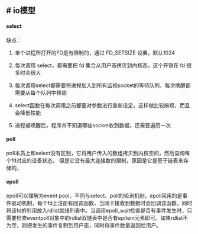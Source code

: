 

## # io模型

#### select

缺点：
1. 单个进程所打开的FD是有限制的，通过 FD_SETSIZE 设置，默认1024

2. 每次调用 select，都需要把 fd 集合从用户态拷贝到内核态，这个开销在 fd 很多时会很大

3. 每次调用select都需要将进程加入到所有监视socket的等待队列，每次唤醒都需要从每个队列中移除

4. select函数在每次调用之前都要对参数进行重新设定，这样做比较麻烦，而且会降低性能

5. 进程被唤醒后，程序并不知道哪些socket收到数据，还需要遍历一次

#### poll
poll本质上和select没有区别，它将用户传入的数组拷贝到内核空间，然后查询每个fd对应的设备状态， 但是它没有最大连接数的限制，原因是它是基于链表来存储的。

#### epoll
epoll可以理解为event pool，不同与select、poll的轮询机制，epoll采用的是事件驱动机制，每个fd上注册有回调函数，当网卡接收到数据时会回调该函数，同时将该fd的引用放入rdlist就绪列表中。当调用epoll_wait检查是否有事件发生时，只需要检查eventpoll对象中的rdlist双链表中是否有epitem元素即可。如果rdlist不为空，则把发生的事件复制到用户态，同时将事件数量返回给用户。